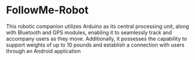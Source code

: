 # FollowMe-Robot
This robotic companion utilizes Arduino as its central processing unit, along with Bluetooth and GPS modules, enabling it to seamlessly track and accompany users as they move. Additionally, it possesses the capability to support weights of up to 10 pounds and establish a connection with users through an Android application
